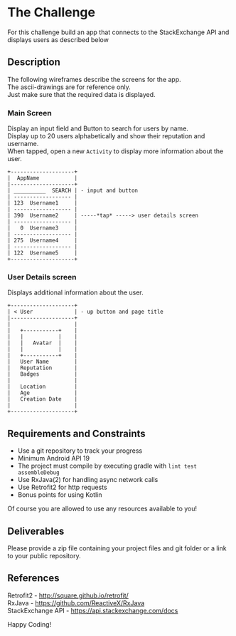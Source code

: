 # The Challenge

For this challenge build an app that connects to the
StackExchange API and displays users as described below

## Description

The following wireframes describe the screens for the app.  
The ascii-drawings are for reference only.  
Just make sure that the required data is displayed.

### Main Screen

Display an input field and Button to search for users by name.  
Display up to 20 users alphabetically and show their reputation and username.  
When tapped, open a new `Activity` to display more information about the
user.

```
+--------------------+
|  AppName           |
|--------------------+
| __________  SEARCH | - input and button  
| ------------------ |
| 123  Username1     |
| ------------------ |
| 390  Username2     | -----*tap* -----> user details screen
| ------------------ |
|   0  Username3     |
| ------------------ |
| 275  Username4     |
| ------------------ |
| 122  Username5     |
+--------------------+
```

### User Details screen

Displays additional information about the user.

```
+--------------------+
| < User             | - up button and page title
|--------------------+
|                    |
|   +-----------+    |
|   |           |    |
|   |   Avatar  |    |
|   |           |    |
|   +-----------+    |
|   User Name        |
|   Reputation       |
|   Badges           |
|                    |
|   Location         |
|   Age              |
|   Creation Date    |
|                    |
+--------------------+
```

## Requirements and Constraints

  * Use a git repository to track your progress
  * Minimum Android API 19
  * The project must compile by executing gradle with `lint test assembleDebug`
  * Use RxJava(2) for handling async network calls
  * Use Retrofit2 for http requests
  * Bonus points for using Kotlin

  Of course you are allowed to use any resources available to you!

## Deliverables

Please provide a zip file containing your project files and git folder or
a link to your public repository.

## References

Retrofit2 - http://square.github.io/retrofit/  
RxJava - https://github.com/ReactiveX/RxJava  
StackExchange API - https://api.stackexchange.com/docs  

Happy Coding!
